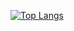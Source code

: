 [![Top Langs](https://github-readme-stats.vercel.app/api/top-langs/?username=necrohost&layout=compact&theme=synthwave)](https://github.com/anuraghazra/github-readme-stats)
